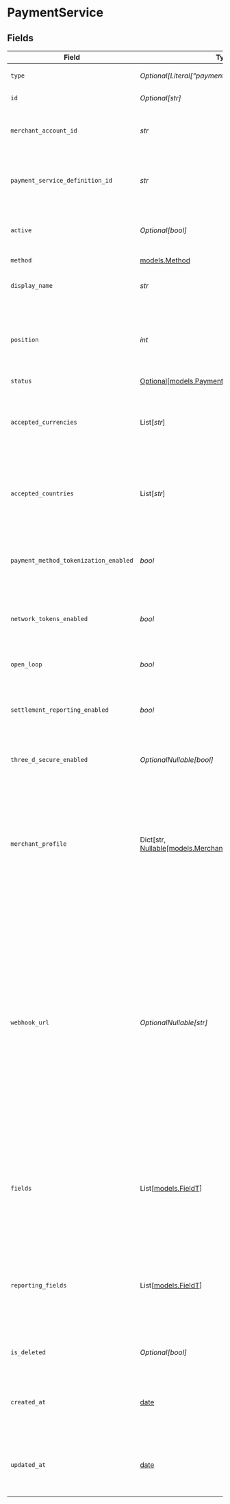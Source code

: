 # PaymentService


## Fields

| Field                                                                                                                                                                                                                                                                          | Type                                                                                                                                                                                                                                                                           | Required                                                                                                                                                                                                                                                                       | Description                                                                                                                                                                                                                                                                    | Example                                                                                                                                                                                                                                                                        |
| ------------------------------------------------------------------------------------------------------------------------------------------------------------------------------------------------------------------------------------------------------------------------------ | ------------------------------------------------------------------------------------------------------------------------------------------------------------------------------------------------------------------------------------------------------------------------------ | ------------------------------------------------------------------------------------------------------------------------------------------------------------------------------------------------------------------------------------------------------------------------------ | ------------------------------------------------------------------------------------------------------------------------------------------------------------------------------------------------------------------------------------------------------------------------------ | ------------------------------------------------------------------------------------------------------------------------------------------------------------------------------------------------------------------------------------------------------------------------------ |
| `type`                                                                                                                                                                                                                                                                         | *Optional[Literal["payment-service"]]*                                                                                                                                                                                                                                         | :heavy_minus_sign:                                                                                                                                                                                                                                                             | Always `payment-service`                                                                                                                                                                                                                                                       | payment-service                                                                                                                                                                                                                                                                |
| `id`                                                                                                                                                                                                                                                                           | *Optional[str]*                                                                                                                                                                                                                                                                | :heavy_minus_sign:                                                                                                                                                                                                                                                             | N/A                                                                                                                                                                                                                                                                            | fffd152a-9532-4087-9a4f-de58754210f0                                                                                                                                                                                                                                           |
| `merchant_account_id`                                                                                                                                                                                                                                                          | *str*                                                                                                                                                                                                                                                                          | :heavy_check_mark:                                                                                                                                                                                                                                                             | The ID of the merchant account this job belongs to.                                                                                                                                                                                                                            | default                                                                                                                                                                                                                                                                        |
| `payment_service_definition_id`                                                                                                                                                                                                                                                | *str*                                                                                                                                                                                                                                                                          | :heavy_check_mark:                                                                                                                                                                                                                                                             | The definition ID of the service that has been configured.                                                                                                                                                                                                                     | stripe-card                                                                                                                                                                                                                                                                    |
| `active`                                                                                                                                                                                                                                                                       | *Optional[bool]*                                                                                                                                                                                                                                                               | :heavy_minus_sign:                                                                                                                                                                                                                                                             | Defines if this payment service is currently active.                                                                                                                                                                                                                           | true                                                                                                                                                                                                                                                                           |
| `method`                                                                                                                                                                                                                                                                       | [models.Method](../models/method.md)                                                                                                                                                                                                                                           | :heavy_check_mark:                                                                                                                                                                                                                                                             | N/A                                                                                                                                                                                                                                                                            |                                                                                                                                                                                                                                                                                |
| `display_name`                                                                                                                                                                                                                                                                 | *str*                                                                                                                                                                                                                                                                          | :heavy_check_mark:                                                                                                                                                                                                                                                             | The display name for the payment service.                                                                                                                                                                                                                                      | Stripe                                                                                                                                                                                                                                                                         |
| `position`                                                                                                                                                                                                                                                                     | *int*                                                                                                                                                                                                                                                                          | :heavy_check_mark:                                                                                                                                                                                                                                                             | Deprecated field used to define the order in which to process payment services                                                                                                                                                                                                 | 1                                                                                                                                                                                                                                                                              |
| `status`                                                                                                                                                                                                                                                                       | [Optional[models.PaymentServiceStatus]](../models/paymentservicestatus.md)                                                                                                                                                                                                     | :heavy_minus_sign:                                                                                                                                                                                                                                                             | N/A                                                                                                                                                                                                                                                                            |                                                                                                                                                                                                                                                                                |
| `accepted_currencies`                                                                                                                                                                                                                                                          | List[*str*]                                                                                                                                                                                                                                                                    | :heavy_check_mark:                                                                                                                                                                                                                                                             | A list of currencies for which this service is enabled, in ISO 4217 three-letter code format.                                                                                                                                                                                  | [<br/>"USD",<br/>"EUR",<br/>"GBP"<br/>]                                                                                                                                                                                                                                        |
| `accepted_countries`                                                                                                                                                                                                                                                           | List[*str*]                                                                                                                                                                                                                                                                    | :heavy_check_mark:                                                                                                                                                                                                                                                             | A list of countries for which this service is enabled, in ISO two-letter code format.                                                                                                                                                                                          | [<br/>"US",<br/>"DE",<br/>"GB"<br/>]                                                                                                                                                                                                                                           |
| `payment_method_tokenization_enabled`                                                                                                                                                                                                                                          | *bool*                                                                                                                                                                                                                                                                         | :heavy_check_mark:                                                                                                                                                                                                                                                             | Defines if this payment service support payment method tokenization.                                                                                                                                                                                                           | true                                                                                                                                                                                                                                                                           |
| `network_tokens_enabled`                                                                                                                                                                                                                                                       | *bool*                                                                                                                                                                                                                                                                         | :heavy_check_mark:                                                                                                                                                                                                                                                             | Defines if this payment service supports network tokens.                                                                                                                                                                                                                       | true                                                                                                                                                                                                                                                                           |
| `open_loop`                                                                                                                                                                                                                                                                    | *bool*                                                                                                                                                                                                                                                                         | :heavy_check_mark:                                                                                                                                                                                                                                                             | Defines if this payment service is open loop.                                                                                                                                                                                                                                  | true                                                                                                                                                                                                                                                                           |
| `settlement_reporting_enabled`                                                                                                                                                                                                                                                 | *bool*                                                                                                                                                                                                                                                                         | :heavy_check_mark:                                                                                                                                                                                                                                                             | Defines if this payment service has settlement reporting enabled.                                                                                                                                                                                                              | true                                                                                                                                                                                                                                                                           |
| `three_d_secure_enabled`                                                                                                                                                                                                                                                       | *OptionalNullable[bool]*                                                                                                                                                                                                                                                       | :heavy_minus_sign:                                                                                                                                                                                                                                                             | Defines if this payment service has 3DS enabled.                                                                                                                                                                                                                               | true                                                                                                                                                                                                                                                                           |
| `merchant_profile`                                                                                                                                                                                                                                                             | Dict[str, [Nullable[models.MerchantProfileSchemeSummary]](../models/merchantprofileschemesummary.md)]                                                                                                                                                                          | :heavy_minus_sign:                                                                                                                                                                                                                                                             | An object containing a key for each supported card schemes, and for each key an object with the 3DS profile for this service for that scheme.                                                                                                                                  |                                                                                                                                                                                                                                                                                |
| `webhook_url`                                                                                                                                                                                                                                                                  | *OptionalNullable[str]*                                                                                                                                                                                                                                                        | :heavy_minus_sign:                                                                                                                                                                                                                                                             | The URL that needs to be configured with this payment service as the receiving endpoint for webhooks from the service to our system. Currently, we dp not yet automatically register webhooks on setup, and therefore webhooks need to be registered manually by the merchant. |                                                                                                                                                                                                                                                                                |
| `fields`                                                                                                                                                                                                                                                                       | List[[models.FieldT](../models/fieldt.md)]                                                                                                                                                                                                                                     | :heavy_minus_sign:                                                                                                                                                                                                                                                             | The non-secret credential fields that have been configured for this payment service. Any secret fields are omitted.                                                                                                                                                            |                                                                                                                                                                                                                                                                                |
| `reporting_fields`                                                                                                                                                                                                                                                             | List[[models.FieldT](../models/fieldt.md)]                                                                                                                                                                                                                                     | :heavy_minus_sign:                                                                                                                                                                                                                                                             | The non-secret reporting fields that have been configured for this payment service. Any secret fields are omitted.                                                                                                                                                             |                                                                                                                                                                                                                                                                                |
| `is_deleted`                                                                                                                                                                                                                                                                   | *Optional[bool]*                                                                                                                                                                                                                                                               | :heavy_minus_sign:                                                                                                                                                                                                                                                             | Defines if this payment service has been deleted                                                                                                                                                                                                                               | false                                                                                                                                                                                                                                                                          |
| `created_at`                                                                                                                                                                                                                                                                   | [date](https://docs.python.org/3/library/datetime.html#date-objects)                                                                                                                                                                                                           | :heavy_check_mark:                                                                                                                                                                                                                                                             | The date and time when this payment service was first created in our system.                                                                                                                                                                                                   | 2013-07-16T19:23:00.000+00:00                                                                                                                                                                                                                                                  |
| `updated_at`                                                                                                                                                                                                                                                                   | [date](https://docs.python.org/3/library/datetime.html#date-objects)                                                                                                                                                                                                           | :heavy_check_mark:                                                                                                                                                                                                                                                             | The date and time when this payment service was last updated in our system.                                                                                                                                                                                                    | 2013-07-16T19:23:00.000+00:00                                                                                                                                                                                                                                                  |